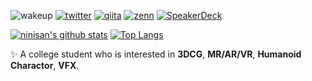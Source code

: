 ![wakeup](https://img.shields.io/badge/%E8%B5%B7%E5%BA%8A-failed-red)
[![twitter](https://img.shields.io/badge/twitter-ninisan_drumath-blue)](https://twitter.com/ninisan_drumath)
[![qiita](https://img.shields.io/badge/qiita-drumath2237-green)](https://qiita.com/drumath2237)
[![zenn](https://img.shields.io/badge/zenn-drumath2237-blue)](https://zenn.dev/drumath2237)
[![SpeakerDeck](https://img.shields.io/badge/speakerdeck-drumath2237-green)](https://speakerdeck.com/drumath2237)

[![ninisan's github stats](https://github-readme-stats.vercel.app/api?username=drumath2237&show_icons=true&theme=vue-dark)](https://github.com/anuraghazra/github-readme-stats)
[![Top Langs](https://github-readme-stats.vercel.app/api/top-langs/?username=drumath2237&layout=compact)](https://github.com/anuraghazra/github-readme-stats)

:sparkles: A college student who is interested in **3DCG**, **MR/AR/VR**, **Humanoid Charactor**, **VFX**.
